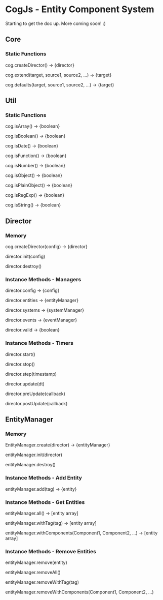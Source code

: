 CogJs - Entity Component System
=====

Starting to get the doc up. More coming soon! :)

Core
-------

### Static Functions

cog.createDirector() -> {director}

cog.extend(target, source1, source2, ...) -> {target}

cog.defaults(target, source1, source2, ...) -> {target}


Util
------

### Static Functions

cog.isArray() -> {boolean}

cog.isBoolean() -> {boolean}

cog.isDate() -> {boolean}

cog.isFunction() -> {boolean}

cog.isNumber() -> {boolean}

cog.isObject() -> {boolean}

cog.isPlainObject() -> {boolean}

cog.isRegExp() -> {boolean}

cog.isString() -> {boolean}


Director
----------

### Memory

cog.createDirector(config) -> {director}

director.init(config)

director.destroy()

### Instance Methods - Managers

director.config -> {config}

director.entities -> {entityManager}

director.systems -> {systemManager}

director.events -> {eventManager}

director.valid -> {boolean}

### Instance Methods - Timers

director.start()

director.stop()

director.step(timestamp)

director.update(dt)

director.preUpdate(callback)

director.postUpdate(callback)


EntityManager
---------------

### Memory

EntityManager.create(director) -> {entityManager}

entityManager.init(director)

entityManager.destroy()

### Instance Methods - Add Entity

entityManager.add(tag) -> {entity}

### Instance Methods - Get Entities

entityManager.all() -> [entity array]

entityManager.withTag(tag) -> [entity array]

entityManager.withComponents(Component1, Component2, ...) -> [entity array]

### Instance Methods - Remove Entities

entityManager.remove(entity)

entityManager.removeAll()

entityManager.removeWithTag(tag)

entityManager.removeWithComponents(Component1, Component2, ...)
